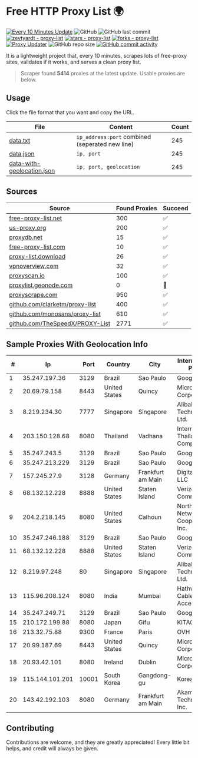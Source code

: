 
# Free HTTP Proxy List 🌍

[![Every 10 Minutes Update](https://github.com/mertguvencli/http-proxy-list/actions/workflows/main.yml/badge.svg?branch=main)](https://github.com/mertguvencli/http-proxy-list/actions/workflows/main.yml)
![GitHub](https://img.shields.io/github/license/mertguvencli/http-proxy-list)
![GitHub last commit](https://img.shields.io/github/last-commit/mertguvencli/http-proxy-list)
[![zevtyardt - proxy-list](https://img.shields.io/static/v1?label=zevtyardt&message=proxy-list&color=blue&logo=github)](https://github.com/zevtyardt/proxy-list "Go to GitHub repo")
[![stars - proxy-list](https://img.shields.io/github/stars/zevtyardt/proxy-list?style=social)](https://github.com/zevtyardt/proxy-list)
[![forks - proxy-list](https://img.shields.io/github/forks/zevtyardt/proxy-list?style=social)](https://github.com/zevtyardt/proxy-list)
[![Proxy Updater](https://github.com/zevtyardt/proxy-list/workflows/Proxy%20Updater/badge.svg)](https://github.com/zevtyardt/proxy-list/actions?query=workflow:"Proxy+Updater")
![GitHub repo size](https://img.shields.io/github/repo-size/zevtyardt/proxy-list)
[![GitHub commit activity](https://img.shields.io/github/commit-activity/m/zevtyardt/proxy-list?logo=commits)](https://github.com/zevtyardt/proxy-list/commits/main)

It is a lightweight project that, every 10 minutes, scrapes lots of free-proxy sites, validates if it works, and serves a clean proxy list.

> Scraper found **5414** proxies at the latest update. Usable proxies are below.

## Usage

Click the file format that you want and copy the URL.

|File|Content|Count|
|----|-------|-----|
|[data.txt](https://raw.githubusercontent.com/mertguvencli/http-proxy-list/main/proxy-list/data.txt)|`ip_address:port` combined (seperated new line)|245|
|[data.json](https://raw.githubusercontent.com/mertguvencli/http-proxy-list/main/proxy-list/data.json)|`ip, port`|245|
|[data-with-geolocation.json](https://raw.githubusercontent.com/mertguvencli/http-proxy-list/main/proxy-list/data-with-geolocation.json)|`ip, port, geolocation`|245|

## Sources

|Source|Found Proxies|Succeed|
|------|-------------|-------|
|[free-proxy-list.net](https://free-proxy-list.net)|300|✅|
|[us-proxy.org](https://www.us-proxy.org)|200|✅|
|[proxydb.net](http://proxydb.net)|15|✅|
|[free-proxy-list.com](https://free-proxy-list.com/?page=&port=&type%5B%5D=http&type%5B%5D=https&up_time=0&search=Search)|10|✅|
|[proxy-list.download](https://www.proxy-list.download/HTTP)|26|✅|
|[vpnoverview.com](https://vpnoverview.com/privacy/anonymous-browsing/free-proxy-servers)|32|✅|
|[proxyscan.io](https://www.proxyscan.io)|100|✅|
|[proxylist.geonode.com](https://proxylist.geonode.com/api/proxy-list?limit=300&page=1&sort_by=lastChecked&sort_type=desc&protocols=http,https)|0|🚫|
|[proxyscrape.com](https://api.proxyscrape.com/v2/?request=displayproxies&protocol=http&timeout=10000&country=all&ssl=all&anonymity=all)|950|✅|
|[github.com/clarketm/proxy-list](https://raw.githubusercontent.com/clarketm/proxy-list/master/proxy-list-raw.txt)|400|✅|
|[github.com/monosans/proxy-list](https://raw.githubusercontent.com/monosans/proxy-list/main/proxies/http.txt)|610|✅|
|[github.com/TheSpeedX/PROXY-List](https://raw.githubusercontent.com/TheSpeedX/PROXY-List/master/http.txt)|2771|✅|


## Sample Proxies With Geolocation Info

|#|Ip|Port|Country|City|Internet Service Provider|
|-|--|----|-------|----|-------------------------|
|1|35.247.197.36|3129|Brazil|Sao Paulo|Google LLC|
|2|20.69.79.158|8443|United States|Quincy|Microsoft Corporation|
|3|8.219.234.30|7777|Singapore|Singapore|Alibaba (US) Technology Co., Ltd.|
|4|203.150.128.68|8080|Thailand|Vadhana|Internet Thailand Company Ltd|
|5|35.247.243.5|3129|Brazil|Sao Paulo|Google LLC|
|6|35.247.213.229|3129|Brazil|Sao Paulo|Google LLC|
|7|157.245.27.9|3128|Germany|Frankfurt am Main|DigitalOcean, LLC|
|8|68.132.12.228|8888|United States|Staten Island|Verizon Communications|
|9|204.2.218.145|8080|United States|Calhoun|North Georgia Network Cooperative, Inc.|
|10|35.247.246.188|3129|Brazil|Sao Paulo|Google LLC|
|11|68.132.12.228|8888|United States|Staten Island|Verizon Communications|
|12|8.219.97.248|80|Singapore|Singapore|Alibaba (US) Technology Co., Ltd.|
|13|115.96.208.124|8080|India|Mumbai|Hathway IP over Cable Internet Access|
|14|35.247.249.71|3129|Brazil|Sao Paulo|Google LLC|
|15|210.172.199.88|8080|Japan|Gifu|KITAGATA|
|16|213.32.75.88|9300|France|Paris|OVH SAS|
|17|20.99.187.69|8443|United States|Quincy|Microsoft Corporation|
|18|20.93.42.101|8080|Ireland|Dublin|Microsoft Corporation|
|19|115.144.101.201|10001|South Korea|Gangdong-gu|Korea Telecom|
|20|143.42.192.103|8080|Germany|Frankfurt am Main|Akamai Technologies, Inc.|



## Contributing

Contributions are welcome, and they are greatly appreciated! Every
little bit helps, and credit will always be given.


